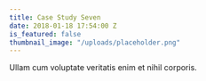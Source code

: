 ```yaml
---
title: Case Study Seven
date: 2018-01-18 17:54:00 Z
is_featured: false
thumbnail_image: "/uploads/placeholder.png"
---
```


Ullam cum voluptate veritatis enim et nihil corporis.